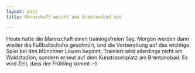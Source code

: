 ```yaml
---
layout: post
title: Mannschaft weicht ans Brentanobad aus

---
```


Heute hatte die Mannschaft einen trainingsfreien Tag. Morgen werden dann wieder die Fußballschuhe geschnürt, und die Vorbereitung auf das wichtige Spiel bei den Münchner Löwen beginnt. Trainiert wird allerdings nicht am Waldstadion, sondern erneut auf dem Kunstrasenplatz am Brentanobad. Es wird Zeit, dass der Frühling kommt :-)


